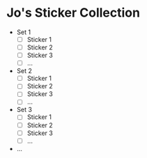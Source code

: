 # Jo's Sticker Collection

- Set 1
  - [ ] Sticker 1
  - [ ] Sticker 2
  - [ ] Sticker 3
  - [ ] ...
- Set 2
  - [ ] Sticker 1
  - [ ] Sticker 2
  - [ ] Sticker 3
  - [ ] ...
- Set 3
  - [ ] Sticker 1
  - [ ] Sticker 2
  - [ ] Sticker 3
  - [ ] ...
- ...
